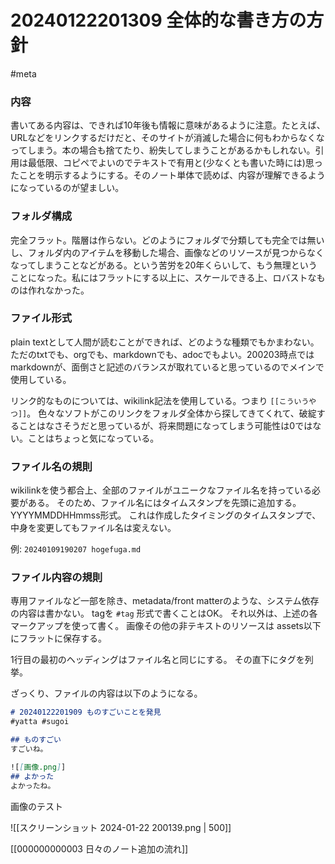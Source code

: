 # 20240122201309 全体的な書き方の方針
#meta

### 内容

書いてある内容は、できれば10年後も情報に意味があるように注意。たとえば、URLなどをリンクするだけだと、そのサイトが消滅した場合に何もわからなくなってしまう。本の場合も捨てたり、紛失してしまうことがあるかもしれない。引用は最低限、コピペでよいのでテキストで有用と(少なくとも書いた時には)思ったことを明示するようにする。そのノート単体で読めば、内容が理解できるようになっているのが望ましい。

### フォルダ構成

完全フラット。階層は作らない。どのようにフォルダで分類しても完全では無いし、フォルダ内のアイテムを移動した場合、画像などのリソースが見つからなくなってしまうことなどがある。という苦労を20年くらいして、もう無理ということになった。私にはフラットにする以上に、スケールできる上、ロバストなものは作れなかった。

### ファイル形式

plain textとして人間が読むことができれば、どのような種類でもかまわない。ただのtxtでも、orgでも、markdownでも、adocでもよい。200203時点ではmarkdownが、面倒さと記述のバランスが取れていると思っているのでメインで使用している。

リンク的なものについては、wikilink記法を使用している。つまり `[[こういうやつ]]`。
色々なソフトがこのリンクをフォルダ全体から探してきてくれて、破綻することはなさそうだと思っているが、将来問題になってしまう可能性は0ではない。ことはちょっと気になっている。

### ファイル名の規則

wikilinkを使う都合上、全部のファイルがユニークなファイル名を持っている必要がある。
そのため、ファイル名にはタイムスタンプを先頭に追加する。 YYYYMMDDHHmmss形式。 これは作成したタイミングのタイムスタンプで、中身を変更してもファイル名は変えない。

例: `20240109190207 hogefuga.md`

### ファイル内容の規則

専用ファイルなど一部を除き、metadata/front matterのような、システム依存の内容は書かない。 tagを `#tag` 形式で書くことはOK。
それ以外は、上述の各マークアップを使って書く。
画像その他の非テキストのリソースは assets以下にフラットに保存する。

1行目の最初のヘッディングはファイル名と同じにする。
その直下にタグを列挙。

ざっくり、ファイルの内容は以下のようになる。 

```md
# 20240122201909 ものすごいことを発見
#yatta #sugoi

## ものすごい
すごいね。

![[画像.png]]
## よかった
よかったね。
```

画像のテスト

![[スクリーンショット 2024-01-22 200139.png | 500]]

[[000000000003 日々のノート追加の流れ]]
